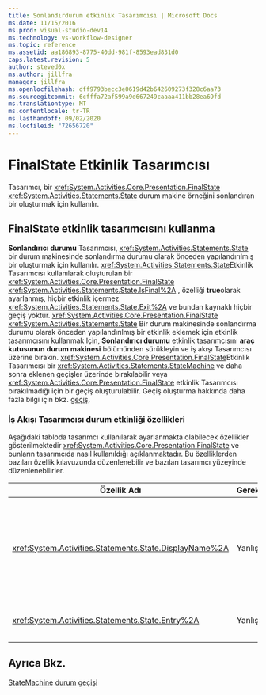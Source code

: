 ```yaml
---
title: Sonlandırdurum etkinlik Tasarımcısı | Microsoft Docs
ms.date: 11/15/2016
ms.prod: visual-studio-dev14
ms.technology: vs-workflow-designer
ms.topic: reference
ms.assetid: aa186893-8775-40dd-981f-8593ead831d0
caps.latest.revision: 5
author: steved0x
ms.author: jillfra
manager: jillfra
ms.openlocfilehash: dff9793becc3e0619d42b642609273f328c6aa73
ms.sourcegitcommit: 6cfffa72af599a9d667249caaaa411bb28ea69fd
ms.translationtype: MT
ms.contentlocale: tr-TR
ms.lasthandoff: 09/02/2020
ms.locfileid: "72656720"
---
```

# <a name="finalstate-activity-designer"></a>FinalState Etkinlik Tasarımcısı
Tasarımcı, bir <xref:System.Activities.Core.Presentation.FinalState> <xref:System.Activities.Statements.State> durum makine örneğini sonlandıran bir oluşturmak için kullanılır.

## <a name="using-the-finalstate-activity-designer"></a>FinalState etkinlik tasarımcısını kullanma
 **Sonlandırıcı durumu** Tasarımcısı, <xref:System.Activities.Statements.State> bir durum makinesinde sonlandırma durumu olarak önceden yapılandırılmış bir oluşturmak için kullanılır. <xref:System.Activities.Statements.State>Etkinlik Tasarımcısı kullanılarak oluşturulan bir <xref:System.Activities.Core.Presentation.FinalState> <xref:System.Activities.Statements.State.IsFinal%2A> , özelliği **true**olarak ayarlanmış, hiçbir etkinlik içermez <xref:System.Activities.Statements.State.Exit%2A> ve bundan kaynaklı hiçbir geçiş yoktur. <xref:System.Activities.Core.Presentation.FinalState> <xref:System.Activities.Statements.State> Bir durum makinesinde sonlandırma durumu olarak önceden yapılandırılmış bir etkinlik eklemek için etkinlik tasarımcısını kullanmak Için, **Sonlandırıcı durumu** etkinlik tasarımcısını **araç kutusunun** **durum makinesi** bölümünden sürükleyin ve iş akışı Tasarımcısı üzerine bırakın. <xref:System.Activities.Core.Presentation.FinalState>Etkinlik Tasarımcısı bir <xref:System.Activities.Statements.StateMachine> ve daha sonra eklenen geçişler üzerinde bırakılabilir veya <xref:System.Activities.Core.Presentation.FinalState> etkinlik Tasarımcısı bırakılmadığı için bir geçiş oluşturulabilir. Geçiş oluşturma hakkında daha fazla bilgi için bkz. [geçiş](../workflow-designer/transition-activity-designer.md).

### <a name="state-activity-properties-in-the-workflow-designer"></a>İş Akışı Tasarımcısı durum etkinliği özellikleri
 Aşağıdaki tabloda tasarımcı kullanılarak ayarlanmakta olabilecek özellikler gösterilmektedir <xref:System.Activities.Core.Presentation.FinalState> ve bunların tasarımcıda nasıl kullanıldığı açıklanmaktadır. Bu özelliklerden bazıları özellik kılavuzunda düzenlenebilir ve bazıları tasarımcı yüzeyinde düzenlenebilirler.

|Özellik Adı|Gerekli|Kullanım|
|-------------------|--------------|-----------|
|<xref:System.Activities.Statements.State.DisplayName%2A>|Yanlış|Başlıktaki etkinlik tasarımcısının kolay adını belirtir <xref:System.Activities.Statements.State> . Varsayılan değer **durumdur**. Değer, özellik kılavuzunda veya doğrudan etkinlik tasarımcısının üst bilgisinde düzenlenebilir. , <xref:System.Activities.Statements.State.DisplayName%2A> İş akışı tasarımcısının üst kısmında görüntülenen içerik haritası gezintisinde kullanılır.<br /><br /> <xref:System.Activities.Statements.State.DisplayName%2A>Kesinlikle gerekli olmasa da, bir tane kullanmak en iyi uygulamadır.|
|<xref:System.Activities.Statements.State.Entry%2A>|Yanlış|Bu durum öğesine geçiş yapıldığında oluşan eylemi belirtir. Bu değer, **araç kutusundan** bir etkinlik sürüklenerek ve <xref:System.Activities.Statements.State.Entry%2A> durumunun bölümüne bırakılarak ayarlanabilir.|

## <a name="see-also"></a>Ayrıca Bkz.
 [StateMachine](../workflow-designer/statemachine-activity-designer.md) [durum](../workflow-designer/state-activity-designer.md) [geçişi](../workflow-designer/transition-activity-designer.md)